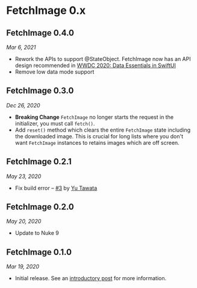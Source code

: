 # FetchImage 0.x

## FetchImage 0.4.0

*Mar 6, 2021*

- Rework the APIs to support @StateObject. FetchImage now has an API design recommended in [WWDC 2020: Data Essentials in SwiftUI](https://developer.apple.com/videos/play/wwdc2020/10040/)
- Remove low data mode support

## FetchImage 0.3.0

*Dec 26, 2020*

- **Breaking Change** `FetchImage` no longer starts the request in the initializer, you must call `fetch()`.
- Add `reset()` method which clears the entire `FetchImage` state including the downloaded image. This is crucial for long lists where you don't want `FetchImage` instances to retains images which are off screen.

## FetchImage 0.2.1

*May 23, 2020*

- Fix build error – [#3](https://github.com/kean/FetchImage/pull/3) by [Yu Tawata](https://github.com/yuta24)

## FetchImage 0.2.0

*May 20, 2020*

- Update to Nuke 9

## FetchImage 0.1.0

*Mar 19, 2020*

- Initial release. See an [introductory post](https://kean.github.io/post/introducing-fetch-image) for more information.
